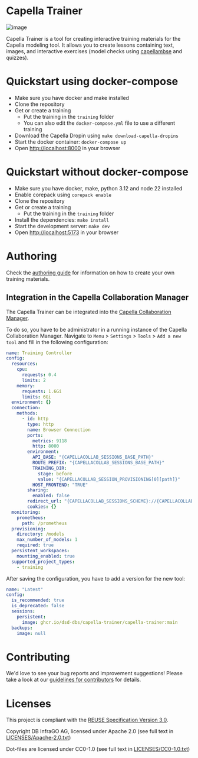 <!--
 ~ Copyright DB InfraGO AG and contributors
 ~ SPDX-License-Identifier: Apache-2.0
 -->

# Capella Trainer

![image](https://github.com/DSD-DBS/capella-trainer/actions/workflows/lint.yml/badge.svg)

Capella Trainer is a tool for creating interactive training materials for the
Capella modeling tool. It allows you to create lessons containing text, images,
and interactive exercises (model checks using [capellambse](https://github.com/DSD-DBS/py-capellambse) and quizzes).

# Quickstart using docker-compose

- Make sure you have docker and make installed
- Clone the repository
- Get or create a training
  - Put the training in the `training` folder
  - You can also edit the `docker-compose.yml` file to use a different training
- Download the Capella Dropin using `make download-capella-dropins`
- Start the docker container: `docker-compose up`
- Open [http://localhost:8000](http://localhost:8000) in your browser

# Quickstart without docker-compose

- Make sure you have docker, make, python 3.12 and node 22 installed
- Enable corepack using `corepack enable`
- Clone the repository
- Get or create a training
  - Put the training in the `training` folder
- Install the dependencies: `make install`
- Start the development server: `make dev`
- Open [http://localhost:5173](http://localhost:5173) in your browser

# Authoring

Check the [authoring guide](AUTHORING.md) for information on how to create your
own training materials.

## Integration in the Capella Collaboration Manager

The Capella Trainer can be integrated into the [Capella Collaboration Manager](https://github.com/DSD-DBS/capella-collab-manager).

To do so, you have to be administrator in a running instance of the Capella Collaboration Manager.
Navigate to `Menu` > `Settings` > `Tools` > `Add a new tool` and fill in the following configuration:

```yml
name: Training Controller
config:
  resources:
    cpu:
      requests: 0.4
      limits: 2
    memory:
      requests: 1.6Gi
      limits: 6Gi
  environment: {}
  connection:
    methods:
      - id: http
        type: http
        name: Browser Connection
        ports:
          metrics: 9118
          http: 8000
        environment:
          API_BASE: "{CAPELLACOLLAB_SESSIONS_BASE_PATH}"
          ROUTE_PREFIX: "{CAPELLACOLLAB_SESSIONS_BASE_PATH}"
          TRAINING_DIR:
            stage: before
            value: "{CAPELLACOLLAB_SESSION_PROVISIONING[0][path]}"
          HOST_FRONTEND: "TRUE"
        sharing:
          enabled: false
        redirect_url: "{CAPELLACOLLAB_SESSIONS_SCHEME}://{CAPELLACOLLAB_SESSIONS_HOST}:{CAPELLACOLLAB_SESSIONS_PORT}{CAPELLACOLLAB_SESSIONS_BASE_PATH}/"
        cookies: {}
  monitoring:
    prometheus:
      path: /prometheus
  provisioning:
    directory: /models
    max_number_of_models: 1
    required: true
  persistent_workspaces:
    mounting_enabled: true
  supported_project_types:
    - training
```

After saving the configuration, you have to add a version for the new tool:

```yml
name: "Latest"
config:
  is_recommended: true
  is_deprecated: false
  sessions:
    persistent:
      image: ghcr.io/dsd-dbs/capella-trainer/capella-trainer:main
  backups:
    image: null
```

# Contributing

We'd love to see your bug reports and improvement suggestions! Please take a
look at our [guidelines for contributors](CONTRIBUTING.md) for details.

# Licenses

This project is compliant with the
[REUSE Specification Version 3.0](https://git.fsfe.org/reuse/docs/src/commit/d173a27231a36e1a2a3af07421f5e557ae0fec46/spec.md).

Copyright DB InfraGO AG, licensed under Apache 2.0 (see full text in
[LICENSES/Apache-2.0.txt](LICENSES/Apache-2.0.txt))

Dot-files are licensed under CC0-1.0 (see full text in
[LICENSES/CC0-1.0.txt](LICENSES/CC0-1.0.txt))
